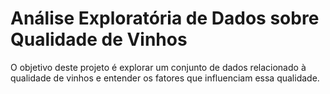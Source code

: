 # Análise Exploratória de Dados sobre Qualidade de Vinhos 
O objetivo deste projeto é explorar um conjunto de dados relacionado à qualidade de vinhos e entender os fatores que influenciam essa qualidade.
